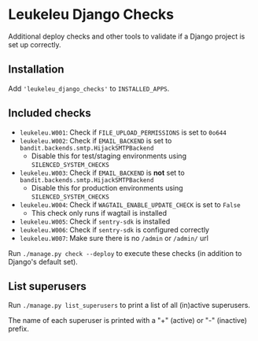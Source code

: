 # Leukeleu Django Checks

Additional deploy checks and other tools to validate if a Django project is set up correctly.

## Installation

Add `'leukeleu_django_checks'` to `INSTALLED_APPS`.

## Included checks

* `leukeleu.W001`: Check if `FILE_UPLOAD_PERMISSIONS` is set to `0o644`
* `leukeleu.W002`: Check if `EMAIL_BACKEND` is set to `bandit.backends.smtp.HijackSMTPBackend`
  * Disable this for test/staging environments using `SILENCED_SYSTEM_CHECKS`
* `leukeleu.W003`: Check if `EMAIL_BACKEND` is **not** set to `bandit.backends.smtp.HijackSMTPBackend`
  * Disable this for production environments using `SILENCED_SYSTEM_CHECKS`
* `leukeleu.W004`: Check if `WAGTAIL_ENABLE_UPDATE_CHECK` is set to `False`
  * This check only runs if wagtail is installed
* `leukeleu.W005`: Check if `sentry-sdk` is installed
* `leukeleu.W006`: Check if `sentry-sdk` is configured correctly
* `leukeleu.W007`: Make sure there is no `/admin` or `/admin/` url

Run `./manage.py check --deploy` to execute these checks (in addition to Django's default set).

## List superusers

Run `./manage.py list_superusers` to print a list of all (in)active superusers.

The name of each superuser is printed with a "+" (active) or "-" (inactive) prefix.
